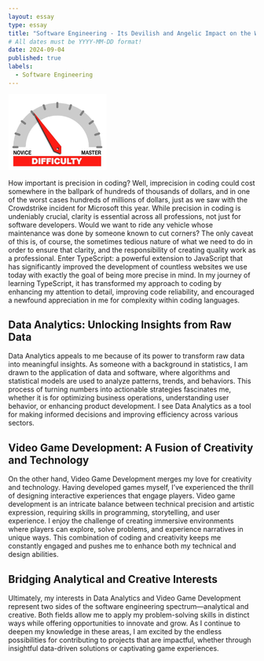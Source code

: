 ```yaml
---
layout: essay
type: essay
title: "Software Engineering - Its Devilish and Angelic Impact on the World"
# All dates must be YYYY-MM-DD format!
date: 2024-09-04
published: true
labels:
  - Software Engineering
---
```


<img width="200px" class="rounded float-start pe-4" src="../img/difficulty/degree_difficulty.jpg">

How important is precision in coding? Well, imprecision in coding could cost somewhere in the ballpark of hundreds of thousands of dollars, and in one of the worst cases hundreds of millions of dollars, just as we saw with the Crowdstrike incident for Microsoft this year. While precision in coding is undeniably crucial, clarity is essential across all professions, not just for software developers. Would we want to ride any vehicle whose maintenance was done by someone known to cut corners? The only caveat of this is, of course, the sometimes tedious nature of what we need to do in order to ensure that clarity, and the responsibility of creating quality work as a professional. Enter TypeScript: a powerful extension to JavaScript that has significantly improved the development of countless websites we use today with exactly the goal of being more precise in mind. In my journey of learning TypeScript, it has transformed my approach to coding by enhancing my attention to detail, improving code reliability, and encouraged a newfound appreciation in me for complexity within coding languages.


## Data Analytics: Unlocking Insights from Raw Data

Data Analytics appeals to me because of its power to transform raw data into meaningful insights. As someone with a background in statistics, I am drawn to the application of data and software, where algorithms and statistical models are used to analyze patterns, trends, and behaviors. This process of turning numbers into actionable strategies fascinates me, whether it is for optimizing business operations, understanding user behavior, or enhancing product development. I see Data Analytics as a tool for making informed decisions and improving efficiency across various sectors.

## Video Game Development: A Fusion of Creativity and Technology

On the other hand, Video Game Development merges my love for creativity and technology. Having developed games myself, I’ve experienced the thrill of designing interactive experiences that engage players. Video game development is an intricate balance between technical precision and artistic expression, requiring skills in programming, storytelling, and user experience. I enjoy the challenge of creating immersive environments where players can explore, solve problems, and experience narratives in unique ways. This combination of coding and creativity keeps me constantly engaged and pushes me to enhance both my technical and design abilities.

## Bridging Analytical and Creative Interests

Ultimately, my interests in Data Analytics and Video Game Development represent two sides of the software engineering spectrum—analytical and creative. Both fields allow me to apply my problem-solving skills in distinct ways while offering opportunities to innovate and grow. As I continue to deepen my knowledge in these areas, I am excited by the endless possibilities for contributing to projects that are impactful, whether through insightful data-driven solutions or captivating game experiences.
